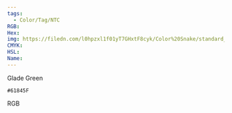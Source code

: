 ```yaml
---
tags:
  - Color/Tag/NTC
RGB:
Hex:
img: https://filedn.com/l0hpzxl1f01yT7GHxtF8cyk/Color%20Snake/standard_csv_to_svg/61845F.svg
CMYK:
HSL:
Name:
---
```

Glade Green
```palette
#61845F
```
RGB
